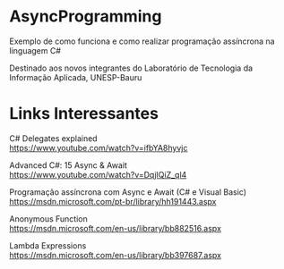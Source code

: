 # AsyncProgramming
Exemplo de como funciona e como realizar programação assíncrona na linguagem C#  

Destinado aos novos integrantes do Laboratório de Tecnologia da Informação Aplicada, UNESP-Bauru

# Links Interessantes

C# Delegates explained  
https://www.youtube.com/watch?v=ifbYA8hyvjc  

Advanced C#: 15 Async & Await  
https://www.youtube.com/watch?v=DqjIQiZ_ql4  

Programação assíncrona com Async e Await (C# e Visual Basic)  
https://msdn.microsoft.com/pt-br/library/hh191443.aspx  

Anonymous Function  
https://msdn.microsoft.com/en-us/library/bb882516.aspx  

Lambda Expressions  
https://msdn.microsoft.com/en-us/library/bb397687.aspx  
